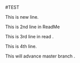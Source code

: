 

#TEST




This is new line.

This is 2nd line in ReadMe
 
This is 3rd line in read .

This is 4th line.


This will advance master branch .
 

